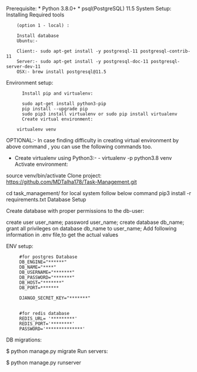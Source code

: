 Prerequisite:
        * Python 3.8.0+
        * psql(PostgreSQL) 11.5
System Setup:
        Installing Required tools
        
        (option 1 - local) :
        
        Install database
        Ubuntu:-
        
        Client:- sudo apt-get install -y postgresql-11 postgresql-contrib-11
        Server:- sudo apt-get install -y postgresql-doc-11 postgresql-server-dev-11
        OSX:- brew install postgresql@11.5

Environment setup:

          Install pip and virtualenv:
          
          sudo apt-get install python3-pip
          pip install --upgrade pip
          sudo pip3 install virtualenv or sudo pip install virtualenv
          Create virtual environment:

        virtualenv venv
OPTIONAL:- In case finding difficulty in creating virtual environment by above command , you can use the following commands too.

  *   Create virtualenv using Python3:-
          - virtualenv -p python3.8 venv
Activate environment:

source venv/bin/activate
Clone project: https://github.com/MDTalha178/Task-Management.git

cd task_management/
for local system follow below command
  pip3 install -r requirements.txt
Database Setup

Create database with proper permissions to the db-user:

create user user_name;
password user_name;
create database db_name;
grant all privileges on database db_name to user_name;
Add following information in .env file,to get the actual values

ENV setup:

         #for postgres Database
         DB_ENGINE="******"
         DB_NAME="****"
         DB_USERNAME="*******"
         DB_PASSWORD="*******"
         DB_HOST="*******"
         DB_PORT=*******
         
         DJANGO_SECRET_KEY="*******"

         
         #for redis database
         REDIS_URL= '*********'
         REDIS_PORT='********'
         PASSWORD='**************'

DB migrations:

$ python manage.py migrate
Run servers:

 $ python manage.py runserver
 